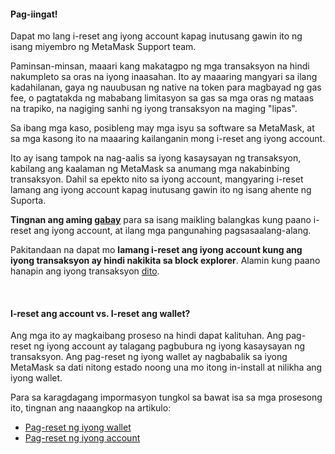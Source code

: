 
#### Pag-iingat!


Dapat mo lang i-reset ang iyong account kapag inutusang gawin ito ng isang miyembro ng MetaMask Support team.



Paminsan-minsan, maaari kang makatagpo ng mga transaksyon na hindi nakumpleto sa oras na iyong inaasahan. Ito ay maaaring mangyari sa ilang kadahilanan, gaya ng nauubusan ng native na token para magbayad ng gas fee, o pagtatakda ng mababang limitasyon sa gas sa mga oras ng mataas na trapiko, na nagiging sanhi ng iyong transaksyon na maging "lipas".


Sa ibang mga kaso, posibleng may mga isyu sa software sa MetaMask, at sa mga kasong ito na maaaring kailanganin mong i-reset ang iyong account.


Ito ay isang tampok na nag-aalis sa iyong kasaysayan ng transaksyon, kabilang ang kaalaman ng MetaMask sa anumang mga nakabinbing transaksyon. Dahil sa epekto nito sa iyong account, mangyaring i-reset lamang ang iyong account kapag inutusang gawin ito ng isang ahente ng Suporta.


**Tingnan ang aming [gabay](https://support.metamask.io/hc/en-us/articles/360015488891)** para sa isang maikling balangkas kung paano i-reset ang iyong account, at ilang mga pangunahing pagsasaalang-alang. 


Pakitandaan na dapat mo **lamang i-reset ang iyong account kung ang iyong transaksyon ay hindi nakikita sa block explorer**. Alamin kung paano hanapin ang iyong transaksyon [dito](https://support.metamask.io/hc/en-us/articles/360057536611).


 



#### I-reset ang account vs. I-reset ang wallet?


Ang mga ito ay magkaibang proseso na hindi dapat kalituhan. Ang pag-reset ng iyong account ay talagang pagbubura ng iyong kasaysayan ng transaksyon. Ang pag-reset ng iyong wallet ay nagbabalik sa iyong MetaMask sa dati nitong estado noong una mo itong in-install at nilikha ang iyong wallet.


Para sa karagdagang impormasyon tungkol sa bawat isa sa mga prosesong ito, tingnan ang naaangkop na artikulo:


* [Pag-reset ng iyong wallet](https://support.metamask.io/hc/en-us/articles/4556918516763)
* [Pag-reset ng iyong account](https://support.metamask.io/hc/en-us/articles/360015488891)



